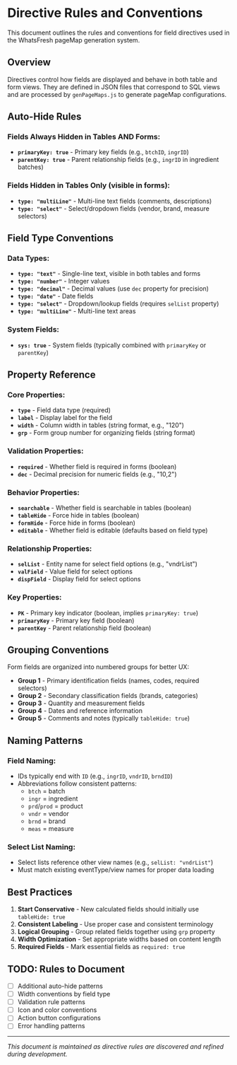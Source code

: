 # Directive Rules and Conventions

This document outlines the rules and conventions for field directives used in the WhatsFresh pageMap generation system.

## Overview

Directives control how fields are displayed and behave in both table and form views. They are defined in JSON files that correspond to SQL views and are processed by `genPageMaps.js` to generate pageMap configurations.

## Auto-Hide Rules

### Fields Always Hidden in Tables AND Forms:
- **`primaryKey: true`** - Primary key fields (e.g., `btchID`, `ingrID`)
- **`parentKey: true`** - Parent relationship fields (e.g., `ingrID` in ingredient batches)

### Fields Hidden in Tables Only (visible in forms):
- **`type: "multiLine"`** - Multi-line text fields (comments, descriptions)
- **`type: "select"`** - Select/dropdown fields (vendor, brand, measure selectors)

## Field Type Conventions

### Data Types:
- **`type: "text"`** - Single-line text, visible in both tables and forms
- **`type: "number"`** - Integer values
- **`type: "decimal"`** - Decimal values (use `dec` property for precision)
- **`type: "date"`** - Date fields
- **`type: "select"`** - Dropdown/lookup fields (requires `selList` property)
- **`type: "multiLine"`** - Multi-line text areas

### System Fields:
- **`sys: true`** - System fields (typically combined with `primaryKey` or `parentKey`)

## Property Reference

### Core Properties:
- **`type`** - Field data type (required)
- **`label`** - Display label for the field
- **`width`** - Column width in tables (string format, e.g., "120")
- **`grp`** - Form group number for organizing fields (string format)

### Validation Properties:
- **`required`** - Whether field is required in forms (boolean)
- **`dec`** - Decimal precision for numeric fields (e.g., "10,2")

### Behavior Properties:
- **`searchable`** - Whether field is searchable in tables (boolean)
- **`tableHide`** - Force hide in tables (boolean)
- **`formHide`** - Force hide in forms (boolean)
- **`editable`** - Whether field is editable (defaults based on field type)

### Relationship Properties:
- **`selList`** - Entity name for select field options (e.g., "vndrList")
- **`valField`** - Value field for select options
- **`dispField`** - Display field for select options

### Key Properties:
- **`PK`** - Primary key indicator (boolean, implies `primaryKey: true`)
- **`primaryKey`** - Primary key field (boolean)
- **`parentKey`** - Parent relationship field (boolean)

## Grouping Conventions

Form fields are organized into numbered groups for better UX:
- **Group 1** - Primary identification fields (names, codes, required selectors)
- **Group 2** - Secondary classification fields (brands, categories)
- **Group 3** - Quantity and measurement fields
- **Group 4** - Dates and reference information
- **Group 5** - Comments and notes (typically `tableHide: true`)

## Naming Patterns

### Field Naming:
- IDs typically end with `ID` (e.g., `ingrID`, `vndrID`, `brndID`)
- Abbreviations follow consistent patterns:
  - `btch` = batch
  - `ingr` = ingredient
  - `prd`/`prod` = product
  - `vndr` = vendor
  - `brnd` = brand
  - `meas` = measure

### Select List Naming:
- Select lists reference other view names (e.g., `selList: "vndrList"`)
- Must match existing eventType/view names for proper data loading

## Best Practices

1. **Start Conservative** - New calculated fields should initially use `tableHide: true`
2. **Consistent Labeling** - Use proper case and consistent terminology
3. **Logical Grouping** - Group related fields together using `grp` property
4. **Width Optimization** - Set appropriate widths based on content length
5. **Required Fields** - Mark essential fields as `required: true`

## TODO: Rules to Document

- [ ] Additional auto-hide patterns
- [ ] Width conventions by field type
- [ ] Validation rule patterns
- [ ] Icon and color conventions
- [ ] Action button configurations
- [ ] Error handling patterns

---

*This document is maintained as directive rules are discovered and refined during development.*